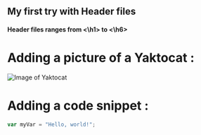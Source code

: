 ## My first try with Header files
#### Header files ranges from <\h1> to <\h6>

## 

# Adding a picture of a Yaktocat :
![Image of Yaktocat](https://octodex.github.com/images/yaktocat.png)

#

# Adding a code snippet :
``` javascript
var myVar = "Hello, world!";
```
